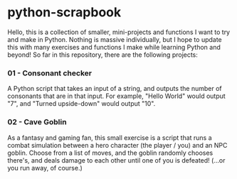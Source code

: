 # python-scrapbook

Hello, this is a collection of smaller, mini-projects and functions I want to try and make in Python. Nothing is massive individually, but I hope to update this with many exercises and functions I make while learning Python and beyond!
So far in this repository, there are the following projects:

### 01 - Consonant checker
A Python script that takes an input of a string, and outputs the number of consonants that are in that input. For example, "Hello World" would output "7", and "Turned upside-down" would output "10".

### 02 - Cave Goblin
As a fantasy and gaming fan, this small exercise is a script that runs a combat simulation between a hero character (the player / you) and an NPC goblin. Choose from a list of moves, and the goblin randomly chooses there's, and deals damage to each other until one of you is defeated! (...or you run away, of course.)
